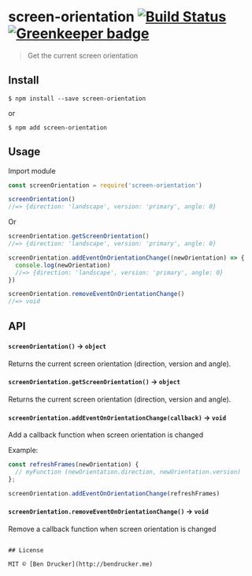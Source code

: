 # screen-orientation [![Build Status](https://travis-ci.org/bendrucker/screen-orientation.svg?branch=master)](https://travis-ci.org/bendrucker/screen-orientation) [![Greenkeeper badge](https://badges.greenkeeper.io/bendrucker/screen-orientation.svg)](https://greenkeeper.io/)

> Get the current screen orientation


## Install

```
$ npm install --save screen-orientation
```

or 

```
$ npm add screen-orientation
```


## Usage

Import module

```js
const screenOrientation = require('screen-orientation')
```

```js
screenOrientation()
//=> {direction: 'landscape', version: 'primary', angle: 0}
```
Or
```js
screenOrientation.getScreenOrientation()
//=> {direction: 'landscape', version: 'primary', angle: 0}
```

```js
screenOrientation.addEventOnOrientationChange((newOrientation) => {
  console.log(newOrientation)
  //=> {direction: 'landscape', version: 'primary', angle: 0}
})
```

```js
screenOrientation.removeEventOnOrientationChange()
//=> void
```

## API

#### `screenOrientation()` -> `object`

Returns the current screen orientation (direction, version and angle).

#### `screenOrientation.getScreenOrientation()` -> `object`

Returns the current screen orientation (direction, version and angle).

#### `screenOrientation.addEventOnOrientationChange(callback)` -> `void`

Add a callback function when screen orientation is changed

Example:
```js
const refreshFrames(newOrientation) {
  // myFunction (newOrientation.direction, newOrientation.version)
};

screenOrientation.addEventOnOrientationChange(refreshFrames)
```

#### `screenOrientation.removeEventOnOrientationChange()` -> `void`

Remove a callback function when screen orientation is changed
```

## License

MIT © [Ben Drucker](http://bendrucker.me)
